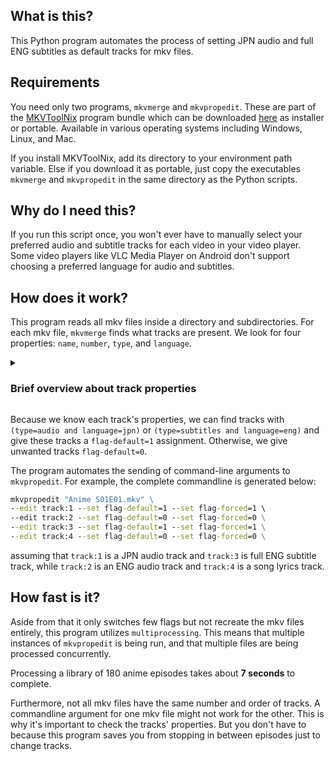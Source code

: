 ## What is this?
This Python program automates the process of setting JPN audio and full ENG subtitles as default tracks for mkv files. 

## Requirements
You need only two programs, `mkvmerge` and `mkvpropedit`. These are part of the [MKVToolNix](https://mkvtoolnix.download/) program bundle which can be downloaded [here](https://mkvtoolnix.download/downloads.html) as installer or portable. Available in various operating systems including Windows, Linux, and Mac.

If you install MKVToolNix, add its directory to your environment path variable. Else if you download it as portable, just copy the executables `mkvmerge` and `mkvpropedit` in the same directory as the Python scripts.

## Why do I need this?
If you run this script once, you won't ever have to manually select your preferred audio and subtitle tracks for each video in your video player. 
Some video players like VLC Media Player on Android don't support choosing a preferred language for audio and subtitles.

## How does it work?
This program reads all mkv files inside a directory and subdirectories. 
For each mkv file, `mkvmerge` finds what tracks are present. 
We look for four properties: `name`, `number`, `type`, and `language`.

<details>
<summary><h3>Brief overview about track properties</h3></summary>

- `name` is the label assigned to a track, useful for mkv files that provide subtitles for full dialog and for song lyrics only.
- `number` is the index of the track in the mkv file. Usually, video track always comes first at `number = 1`, followed by an audio track, and so on.
- `type` can be one of these: `video`, `audio`, `subtitles`. Naturally, a complete mkv file should contain at least three different tracks.
- `language` tells what the track's language is. For Japanese, `language=jpn` while for English, `language=eng`. 
Some tracks may not have any assigned language like video tracks, thus `lanuage=und` which means undetermined.
</details>

Because we know each track's properties, we can find tracks with `(type=audio and language=jpn)` or `(type=subtitles and language=eng)` and give these tracks a `flag-default=1` assignment. Otherwise, we give unwanted tracks `flag-default=0`.

The program automates the sending of command-line arguments to `mkvpropedit`. For example, the complete commandline is generated below:
```bat
mkvpropedit "Anime S01E01.mkv" \
--edit track:1 --set flag-default=1 --set flag-forced=1 \ 
--edit track:2 --set flag-default=0 --set flag-forced=0 \
--edit track:3 --set flag-default=1 --set flag-forced=1 \
--edit track:4 --set flag-default=0 --set flag-forced=0 \
```
assuming that `track:1` is a JPN audio track and `track:3` is full ENG subtitle track, while `track:2` is an ENG audio track and `track:4` is a song lyrics track.

## How fast is it?
Aside from that it only switches few flags but not recreate the mkv files entirely, this program utilizes `multiprocessing`. This means that multiple instances of `mkvpropedit` is being run, and that multiple files are being processed concurrently. 

Processing a library of 180 anime episodes takes about **7 seconds** to complete.

Furthermore, not all mkv files have the same number and order of tracks. 
A commandline argument for one mkv file might not work for the other. 
This is why it's important to check the tracks' properties. 
But you don't have to because this program saves you from stopping in between episodes just to change tracks.
